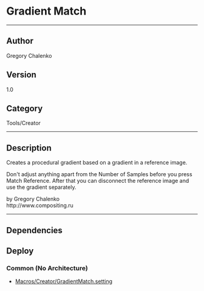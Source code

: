 # Gradient Match
___

## Author
Gregory Chalenko

## Version
1.0

## Category
Tools/Creator

___

## Description
<p>Creates a procedural gradient based on a gradient in a reference image.</p>

<p>Don't adjust anything apart from the Number of Samples before you press Match Reference. After that you can disconnect the reference image and use the gradient separately.</p>

<p>by Gregory Chalenko<br>
http://www.compositing.ru</p>

___

## Dependencies

## Deploy

### Common (No Architecture)

<ul>
<li><a href="https://gitlab.com/WeSuckLess/Reactor/-/blob/master/Atoms/com.GregoryChalenko.GradientMatch/Macros/Creator/GradientMatch.setting?ref_type=heads">Macros/Creator/GradientMatch.setting</a></li>
</ul>
